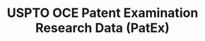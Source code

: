 ---
bigquery: https://console.cloud.google.com/bigquery?p=patents-public-data&d=uspto_oce_pair&page=dataset
citation: 'Graham, S. Marco, A., and Miller, A. (2015). “The USPTO Patent Examination
  Research Dataset: A Window on the Process of Patent Examination.”'
contributors: Graham, S. Marco, A., Miller, A.
cost: None
description: The latest version of PatEx (referred to below as the 2020 release) contains
  detailed information on nearly 11.9 million publicly-viewable provisional and non-provisional
  patent applications to the USPTO and over 4.6 million Patent Cooperation Treaty
  (PCT) applications. It is based on data that OCE downloaded from the Patent Examination
  Data System (PEDS) in April, 2021. The PEDS data are sourced from Public PAIR. The
  first time that OCE used PEDS as the basis of PatEx was for the 2019 release. We
  took the PEDS data and organized it into the familiar PatEx data files, which are
  based on the organization of the Public PAIR portal. The data files include information
  on each application’s characteristics, prosecution history, continuation history,
  claims of foreign priority, patent term adjustment history, publication history,
  and correspondence address information.
documentation: 'For the 2019 and later releases, new technical documentation is available
  https://www.uspto.gov/sites/default/files/documents/PatEx-2019-Technical-Doc.pdf


  A document describing the 2014-2017 data sets is available and can be cited as:
  Graham, Stuart J.H. and Marco, Alan C. and Miller, Richard, The USPTO Patent Examination
  Research Dataset: A Window on the Process of Patent Examination (November 30, 2015).
  Available at SSRN: https://ssrn.com/abstract=2702637.'
last_edit: Mon, 04 Apr 2022 19:06:22 GMT
location: https://www.uspto.gov/ip-policy/economic-research/research-datasets/patent-examination-research-dataset-public-pair
maintained_by: EconomicsData@uspto.gov
related_publications: https://ssrn.com/abstract=29956744, https://ssrn.com/abstract=2702637
schema_fields: '[''invention_subject_matter'', ''uspc_class'', ''confirm_number'',
  ''examiner_art_unit'', ''atty_docket_number'', ''file_location'', ''foreign_parent_date'',
  ''event_description'', ''inventor_country_name'', ''parent_filing_date'', ''invention_title'',
  ''file_location_date'', ''inventor_name_last'', ''earliest_pgpub_number'', ''filing_date'',
  ''correspondence_street_line_2'', ''uspc_subclass'', ''patent_number'', ''inventor_address_type'',
  ''correspondence_name_line_1'', ''disposal_type'', ''parent_application_number'',
  ''status_code'', ''application_number'', ''inventor_country_code'', ''recorded_date'',
  ''correspondence_city'', ''appl_status_code'', ''correspondence_postal_code'', ''correspondence_country_name'',
  ''examiner_name_middle'', ''appl_status_date'', ''parent_country'', ''inventor_name_middle'',
  ''inventor_rank'', ''customer_number'', ''small_entity_indicator'', ''correspondence_street_line_1'',
  ''inventor_name_first'', ''wipo_pub_date'', ''examiner_name_first'', ''aia_first_to_file'',
  ''correspondence_country_code'', ''parent_country_code'', ''inventor_region_code'',
  ''application_type'', ''earliest_pgpub_date'', ''patent_issue_date'', ''wipo_pub_number'',
  ''correspondence_region_code'', ''event_code'', ''application_number_pair'', ''child_filing_date'',
  ''child_application_number'', ''foreign_parent_id'', ''sequence_number'', ''abandon_date'',
  ''examiner_id'', ''continuation_type'', ''status_description'', ''examiner_name_last'',
  ''correspondence_name_line_2'', ''correspondence_region_name'']'
shortname: patex
tags:
- patents
- legal
- history
terms_of_use: 'USPTO’s online databases are not designed or intended to be a source
  for bulk downloads of USPTO data when accessed through the website’s interfaces.
  Individuals, companies, IP addresses, or blocks of IP addresses who, in effect,
  deny or decrease service by generating unusually high numbers of database accesses
  (searches, pages, or hits), whether generated manually or in an automated fashion,
  may be denied access to USPTO servers without notice.


  Bulk data products may be separately obtained from the USPTO, either for free or
  at the cost of dissemination. For details, see information on Electronic Bulk Data
  Products: https://www.uspto.gov/learning-and-resources/electronic-bulk-data-products'
title: USPTO OCE Patent Examination Research Data (PatEx)
uuid: 4342caa7-23af-420c-b2f6-6088f133df6a
---
